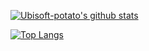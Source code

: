 [![Ubisoft-potato's github stats](https://github-readme-stats.vercel.app/api?username=Ubisoft-potato&count_private=true&show_icons=true&theme=onedark)](https://github.com/anuraghazra/github-readme-stats)

[![Top Langs](https://github-readme-stats.vercel.app/api/top-langs/?username=Ubisoft-potato&layout=compact?hide=html)](https://github.com/anuraghazra/github-readme-stats)
